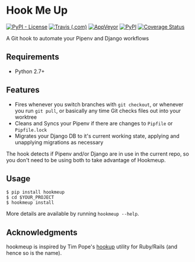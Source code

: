 # Hook Me Up

[![PyPI - License](https://img.shields.io/pypi/l/hookmeup.svg)](https://pypi.org/project/hookmeup/)
[![Travis (.com)](https://img.shields.io/travis/com/djmoch/hookmeup.svg?logo=travis)](https://travis-ci.com/djmoch/hookmeup)
[![AppVeyor](https://img.shields.io/appveyor/ci/djmoch/hookmeup.svg?logo=appveyor)](https://ci.appveyor.com/project/djmoch/hookmeup)
[![PyPI](https://img.shields.io/pypi/v/hookmeup.svg)](https://pypi.org/project/hookmeup/)
[![Coverage Status](https://coveralls.io/repos/github/djmoch/hookmeup/badge.svg?branch=master)](https://coveralls.io/github/djmoch/hookmeup?branch=master)

A Git hook to automate your Pipenv and Django workflows

## Requirements

- Python 2.7+

## Features

- Fires whenever you switch branches with `git checkout`, or whenever
  you run `git pull`, or basically any time Git checks files out into
  your worktree
- Cleans and Syncs your Pipenv if there are changes to `Pipfile` or
  `Pipfile.lock`
- Migrates your Django DB to it's current working state, applying and
  unapplying migrations as necessary

The hook detects if Pipenv and/or Django are in use in the current repo,
so you don't need to be using both to take advantage of Hookmeup.

## Usage

```
$ pip install hookmeup
$ cd $YOUR_PROJECT
$ hookmeup install
```

More details are available by running `hookmeup --help`.

## Acknowledgments

hookmeup is inspired by Tim Pope's
[hookup](https://github.com/tpope/hookup) utility for Ruby/Rails (and
hence so is the name).
